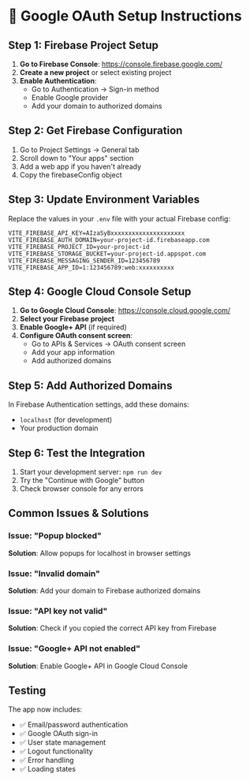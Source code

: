 # 🔧 Google OAuth Setup Instructions

## Step 1: Firebase Project Setup

1. **Go to Firebase Console**: https://console.firebase.google.com/
2. **Create a new project** or select existing project
3. **Enable Authentication**:
   - Go to Authentication → Sign-in method
   - Enable Google provider
   - Add your domain to authorized domains

## Step 2: Get Firebase Configuration

1. Go to Project Settings → General tab
2. Scroll down to "Your apps" section
3. Add a web app if you haven't already
4. Copy the firebaseConfig object

## Step 3: Update Environment Variables

Replace the values in your `.env` file with your actual Firebase config:

```env
VITE_FIREBASE_API_KEY=AIzaSyBxxxxxxxxxxxxxxxxxxxxx
VITE_FIREBASE_AUTH_DOMAIN=your-project-id.firebaseapp.com
VITE_FIREBASE_PROJECT_ID=your-project-id
VITE_FIREBASE_STORAGE_BUCKET=your-project-id.appspot.com
VITE_FIREBASE_MESSAGING_SENDER_ID=123456789
VITE_FIREBASE_APP_ID=1:123456789:web:xxxxxxxxxx
```

## Step 4: Google Cloud Console Setup

1. **Go to Google Cloud Console**: https://console.cloud.google.com/
2. **Select your Firebase project**
3. **Enable Google+ API** (if required)
4. **Configure OAuth consent screen**:
   - Go to APIs & Services → OAuth consent screen
   - Add your app information
   - Add authorized domains

## Step 5: Add Authorized Domains

In Firebase Authentication settings, add these domains:
- `localhost` (for development)
- Your production domain

## Step 6: Test the Integration

1. Start your development server: `npm run dev`
2. Try the "Continue with Google" button
3. Check browser console for any errors

## Common Issues & Solutions

### Issue: "Popup blocked"
**Solution**: Allow popups for localhost in browser settings

### Issue: "Invalid domain"
**Solution**: Add your domain to Firebase authorized domains

### Issue: "API key not valid"
**Solution**: Check if you copied the correct API key from Firebase

### Issue: "Google+ API not enabled"
**Solution**: Enable Google+ API in Google Cloud Console

## Testing

The app now includes:
- ✅ Email/password authentication
- ✅ Google OAuth sign-in
- ✅ User state management
- ✅ Logout functionality
- ✅ Error handling
- ✅ Loading states
